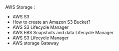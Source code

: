 AWS Storage :
 * AWS S3
 * How to create an Amazon S3 Bucket?
 * AWS S3 Lifecycle Manager
 * AWS EBS Snapshots and data Lifecycle Manager
 * AWS S3 Lifecycle Manager
 * AWS storage Gateway
